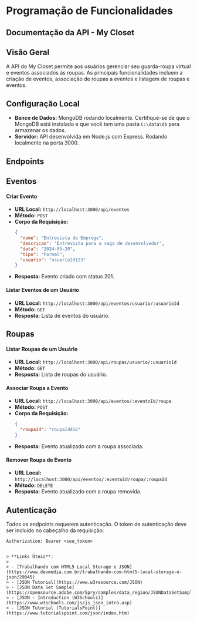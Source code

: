 # Programação de Funcionalidades

## Documentação da API - My Closet

## Visão Geral
A API do My Closet permite aos usuários gerenciar seu guarda-roupa virtual e eventos associados às roupas. As principais funcionalidades incluem a criação de eventos, associação de roupas a eventos e listagem de roupas e eventos.

## Configuração Local
- **Banco de Dados:** MongoDB rodando localmente. Certifique-se de que o MongoDB está instalado e que você tem uma pasta `C:\data\db` para armazenar os dados.
- **Servidor:** API desenvolvida em Node.js com Express. Rodando localmente na porta 3000.

## Endpoints

## Eventos

#### Criar Evento
- **URL Local:** `http://localhost:3000/api/eventos`
- **Método:** `POST`
- **Corpo da Requisição:**
  ```json
  {
    "nome": "Entrevista de Emprego",
    "descricao": "Entrevista para a vaga de desenvolvedor",
    "data": "2024-05-20",
    "tipo": "Formal",
    "usuario": "usuarioId123"
  }
  ```
- **Resposta:** Evento criado com status 201.

#### Listar Eventos de um Usuário
- **URL Local:** `http://localhost:3000/api/eventos/usuario/:usuarioId`
- **Método:** `GET`
- **Resposta:** Lista de eventos do usuário.

## Roupas

#### Listar Roupas de um Usuário
- **URL Local:** `http://localhost:3000/api/roupas/usuario/:usuarioId`
- **Método:** `GET`
- **Resposta:** Lista de roupas do usuário.

#### Associar Roupa a Evento
- **URL Local:** `http://localhost:3000/api/eventos/:eventoId/roupa`
- **Método:** `POST`
- **Corpo da Requisição:**
  ```json
  {
    "roupaId": "roupaId456"
  }
  ```
- **Resposta:** Evento atualizado com a roupa associada.

#### Remover Roupa de Evento
- **URL Local:** `http://localhost:3000/api/eventos/:eventoId/roupa/:roupaId`
- **Método:** `DELETE`
- **Resposta:** Evento atualizado com a roupa removida.

## Autenticação
Todos os endpoints requerem autenticação. O token de autenticação deve ser incluído no cabeçalho da requisição:

```
Authorization: Bearer <seu_token>
```
```

> **Links Úteis**:
>
> - [Trabalhando com HTML5 Local Storage e JSON](https://www.devmedia.com.br/trabalhando-com-html5-local-storage-e-json/29045)
> - [JSON Tutorial](https://www.w3resource.com/JSON)
> - [JSON Data Set Sample](https://opensource.adobe.com/Spry/samples/data_region/JSONDataSetSample.html)
> - [JSON - Introduction (W3Schools)](https://www.w3schools.com/js/js_json_intro.asp)
> - [JSON Tutorial (TutorialsPoint)](https://www.tutorialspoint.com/json/index.htm)
